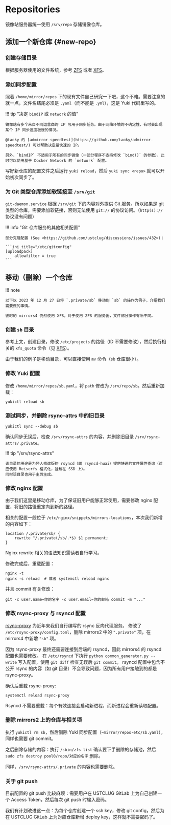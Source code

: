 # Repositories

镜像站服务器统一使用 `/srv/repo` 存储镜像仓库。

## 添加一个新仓库 {#new-repo}

### 创建存储目录

根据服务器使用的文件系统，参考 [ZFS](zfs.md#new-repo) 或者 [XFS](xfs.md#new-repo)。

### 添加同步配置

照着 `/home/mirror/repos` 下的现有文件自己研究一下吧，这个不难。需要注意的就一点，文件名结尾必须是 `.yaml`（而不能是 `.yml`），这是 Yuki 代码里写的。

!!! tip "决定 `bindIP` 或 `network` 的值"

    镜像站有多个来自不同运营商的 IP 可用于同步任务。由于网络环境的不确定性，有时会出现某个 IP 同步速度极慢的情况。

    @taoky 的 [admirror-speedtest](https://github.com/taoky/admirror-speedtest/) 可以帮助决定最快速的 IP。

    另外，`bindIP` 不适用于所有的同步镜像（一部分程序不支持修改 `bind()` 的参数），此时可以使用基于 Docker Network 的 `network` 配置。

写好新仓库的配置文件之后运行 `yuki reload`，然后 `yuki sync <repo>` 就可以开始初次同步了。

### 为 Git 类型仓库添加软链接至 `/srv/git`

`git-daemon.service` 根据 `/srv/git` 下的内容对外提供 Git 服务。所以如果是 git 类型的仓库，需要添加软链接，否则无法使用 `git://` 的协议访问。（`http(s)://` 协议没有问题）

!!! info "Git 仓库服务的其他相关配置"

    部分克隆配置 (See <https://github.com/ustclug/discussions/issues/432>)：

    ```ini title="/etc/gitconfig"
    [uploadpack]
        allowfilter = true
    ```

## 移动（删除）一个仓库

!!! note

    以下以 2023 年 12 月 27 日将 `.private/sb` 移动到 `sb` 的操作为例子，介绍我们需要做的事情。

    彼时的 mirrors4 仍然使用 XFS，对于使用 ZFS 的服务器，文件部分操作有所不同。

### 创建 `sb` 目录

参考上文，创建目录，修改 `/etc/projects` 的路径（ID 不需要修改），然后执行相关的 `xfs_quota` 命令（见 [XFS](xfs.md)）。

由于我们的例子是移动目录，可以直接使用 `mv` 命令（`sb` 仓库很小）。

### 修改 Yuki 配置

修改 `/home/mirror/repos/sb.yaml`，将 `path` 修改为 `/srv/repo/sb`。然后重新加载：

```console
yukictl reload sb
```

### 测试同步，并删除 rsync-attrs 中的旧目录

```console
yukictl sync --debug sb
```

确认同步无误后，检查 `/srv/rsync-attrs` 的内容，并删除旧目录 `/srv/rsync-attrs/.private`。

!!! tip "/srv/rsync-attrs"

    该目录的用途是为坏人修改版的 rsyncd（即 rsyncd-huai）提供快速的文件属性查询（对应使用 Reiserfs 格式化，挂载在 SSD 上）。
    同时该目录也用于主页生成。

### 修改 nginx 配置

由于我们这里是移动仓库，为了保证旧用户能够正常使用，需要修改 nginx 配置，将旧的路径重定向到新的路径。

相关的配置一般位于 `/etc/nginx/snippets/mirrors-locations`，本次我们新增的内容如下：

```nginx
location /.private/sb/ {
    rewrite ^/.private(/sb/.*$) $1 permanent;
}
```

Nginx rewrite 相关的语法知识需读者自行学习。

修改完成后，重载配置：

```console
nginx -t
nginx -s reload  # 或者 systemctl reload nginx
```

并且 commit 有关修改：

```console
git -c user.name=你的名字 -c user.email=你的邮箱 commit -m "..."
```

### 修改 rsync-proxy 与 rsyncd 配置

[rsync-proxy](https://github.com/ustclug/rsync-proxy) 为近年来我们自行编写的 rsync 反向代理服务。
修改了 `/etc/rsync-proxy/config.toml`，删除 mirrors2 中的 `".private"` 项，在 mirrors4 中新增 `"sb"` 项。

因为 rsync-proxy 最终还需要连接到后端的 rsyncd，因此 mirrors4 的 rsyncd 配置也需要修改。
在 `/etc/rsyncd` 下执行 `python common_generator.py --write` 写入配置，使用 `git diff` 检查无误后 `git commit`。
rsyncd 配置中包含不公开 rsync 的内容（如 git 目录）不会导致问题，因为所有用户接触到的都是 rsync-proxy。

确认后重载 rsync-proxy:

```console
systemctl reload rsync-proxy
```

Rsyncd 不需要重载：每个有效连接会启动新进程，而新进程会重新读取配置。

### 删除 mirrors2 上的仓库与相关项

执行 `yukictl rm sb`，然后删除 Yuki 同步配置（`~mirror/repos-etc/sb.yaml`），同样也需要 git commit。

之后删除存储的内容：执行 `/sbin/zfs list` 确认要下手删除的存储池，然后 `sudo zfs destroy pool0/repo/对应的名字` 删除。

同样，`/srv/rsync-attrs/.private` 的内容也需要删除。

### 关于 git push

目前配置的 git push 比较麻烦：需要用户在 USTCLUG GitLab 上为自己创建一个 Access Token，然后每次 git push 时输入密码。

我们有计划改进这一点：为每个仓库创建一个 ssh key，修改 git config，然后为在 USTCLUG GitLab 上为对应仓库新增 deploy key，这样就不需要密码了。
